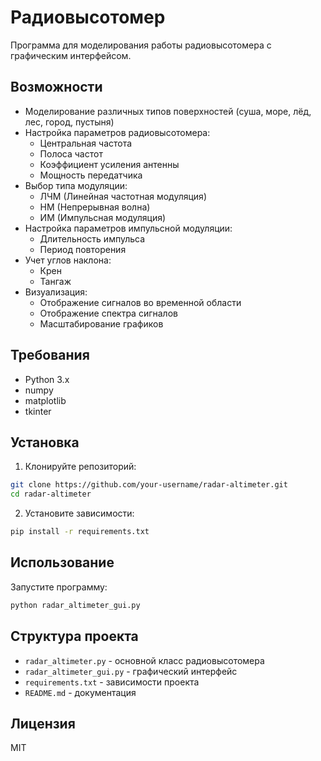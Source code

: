 # Радиовысотомер

Программа для моделирования работы радиовысотомера с графическим интерфейсом.

## Возможности

- Моделирование различных типов поверхностей (суша, море, лёд, лес, город, пустыня)
- Настройка параметров радиовысотомера:
  - Центральная частота
  - Полоса частот
  - Коэффициент усиления антенны
  - Мощность передатчика
- Выбор типа модуляции:
  - ЛЧМ (Линейная частотная модуляция)
  - НМ (Непрерывная волна)
  - ИМ (Импульсная модуляция)
- Настройка параметров импульсной модуляции:
  - Длительность импульса
  - Период повторения
- Учет углов наклона:
  - Крен
  - Тангаж
- Визуализация:
  - Отображение сигналов во временной области
  - Отображение спектра сигналов
  - Масштабирование графиков

## Требования

- Python 3.x
- numpy
- matplotlib
- tkinter

## Установка

1. Клонируйте репозиторий:
```bash
git clone https://github.com/your-username/radar-altimeter.git
cd radar-altimeter
```

2. Установите зависимости:
```bash
pip install -r requirements.txt
```

## Использование

Запустите программу:
```bash
python radar_altimeter_gui.py
```

## Структура проекта

- `radar_altimeter.py` - основной класс радиовысотомера
- `radar_altimeter_gui.py` - графический интерфейс
- `requirements.txt` - зависимости проекта
- `README.md` - документация

## Лицензия

MIT 